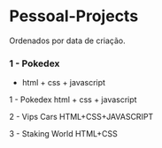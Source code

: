 # Pessoal-Projects
Ordenados por data de criação.

### 1 - Pokedex
-  html + css + javascript

1 - Pokedex html + css + javascript

2 - Vips Cars HTML+CSS+JAVASCRIPT

3 - Staking World HTML+CSS
